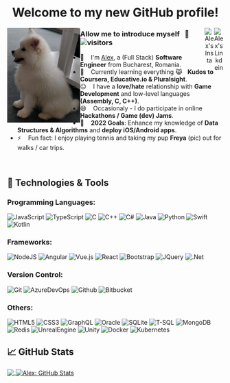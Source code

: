 <div align='center'><h1>Welcome to my new GitHub profile!</h1></div>
<div align="center">
<a href="https://www.linkedin.com/in/petrut-alex" target="_blank" rel="nofollow"><img align="right" alt="Alex's Linkdein" width="22px" src="https://cdn.jsdelivr.net/npm/simple-icons@v3/icons/linkedin.svg" /></a><a href="https://www.facebook.com/palex.petrut/" target="_blank" rel="nofollow"><img align="right" alt="Alex's Insta" width="22px" src="https://cdn.jsdelivr.net/npm/simple-icons@v3/icons/facebook.svg" /></a>
</div>

<img src='https://github.com/alexandrupetrut/alexandrupetrut/blob/main/1610444347020.jpg' width="170" align='left'>

 ###      Allow me to introduce myself &nbsp; 👋  &nbsp; ![visitors](https://visitor-badge.glitch.me/badge?page_id=https://github.com/alexandrupetrut)
 -  :school: &nbsp;&nbsp; I'm [Alex](https://www.linkedin.com/in/petrut-alex/), a (Full Stack) **Software Engineer** from Bucharest, Romania.
 -  🌱 &nbsp;&nbsp; Currently learning everything 😹  &nbsp; **Kudos to Coursera, Educative.io & Pluralsight**.
 -  :neutral_face: &nbsp;&nbsp; I have a **love/hate** relationship with **Game Development** and low-level languages **(Assembly, C, C++)**.
 -  😄 &nbsp;&nbsp; Occasionaly - I do participate in online **Hackathons / Game (dev) Jams**.
 -  🥅  &nbsp;&nbsp; **2022 Goals**: Enhance my knowledge of **Data Structures & Algorithms** and **deploy iOS/Android apps**.
 -  ⚡ &nbsp;&nbsp; Fun fact: I enjoy playing tennis and taking my pup **Freya** (pic) out for walks / car trips.


<!-- - ⚡ Languages: **Python3 | SQL | HTML | CSS |** -->

<br />

## 🔧 Technologies & Tools

### Programming Languages:
![JavaScript](https://img.shields.io/badge/javascript%20-%23323330.svg?&style=for-the-badge&logo=javascript&logoColor=%23F7DF1E)
![TypeScript](https://img.shields.io/badge/typescript%20-%23007ACC.svg?&style=for-the-badge&logo=typescript&logoColor=white)
![C](https://img.shields.io/badge/c%20-%2300599C.svg?&style=for-the-badge&logo=c&logoColor=white)
![C++](https://img.shields.io/badge/c++-%2300599C.svg?style=for-the-badge&logo=c%2B%2B&logoColor=white)
![C#](https://img.shields.io/badge/c%23%20-%23239120.svg?&style=for-the-badge&logo=c-sharp&logoColor=white)
![Java](https://img.shields.io/badge/java-%23ED8B00.svg?style=for-the-badge&logo=java&logoColor=white)
![Python](https://img.shields.io/badge/Python-3776AB?style=for-the-badge&logo=python&logoColor=white)
![Swift](https://img.shields.io/badge/swift-F54A2A?style=for-the-badge&logo=swift&logoColor=white)
![Kotlin](https://img.shields.io/badge/kotlin-%230095D5.svg?style=for-the-badge&logo=kotlin&logoColor=white)
### Frameworks:
![NodeJS](https://img.shields.io/badge/node.js-6DA55F?style=for-the-badge&logo=node.js&logoColor=white)
![Angular](https://img.shields.io/badge/angular%20-%23DD0031.svg?&style=for-the-badge&logo=angular&logoColor=white)
![Vue.js](https://img.shields.io/badge/vuejs-%2335495e.svg?style=for-the-badge&logo=vuedotjs&logoColor=%234FC08D)
![React](https://img.shields.io/badge/React-20232A?style=for-the-badge&logo=react&logoColor=61DAFB)
![Bootstrap](https://img.shields.io/badge/bootstrap%20-%23563D7C.svg?&style=for-the-badge&logo=bootstrap&logoColor=white)
![JQuery](https://img.shields.io/badge/jquery%20-%230769AD.svg?&style=for-the-badge&logo=jquery&logoColor=white)
![.Net](https://img.shields.io/badge/.net%20-%235C2D91.svg?&style=for-the-badge&logo=&logoColor=white)
### Version Control:
![Git](https://img.shields.io/badge/git%20-%23F05033.svg?&style=for-the-badge&logo=git&logoColor=white)
![AzureDevOps](https://img.shields.io/badge/azure%20-%230072C6.svg?&style=for-the-badge&logo=azure-devops&logoColor=white)
![Github](https://img.shields.io/badge/github%20-%23121011.svg?&style=for-the-badge&logo=github&logoColor=white)
![Bitbucket](https://img.shields.io/badge/bitbucket%20-%230047B3.svg?&style=for-the-badge&logo=bitbucket&logoColor=white)
### Others:
![HTML5](https://img.shields.io/badge/html5%20-%23E34F26.svg?&style=for-the-badge&logo=html5&logoColor=white)
![CSS3](https://img.shields.io/badge/css3%20-%231572B6.svg?&style=for-the-badge&logo=css3&logoColor=white)
![GraphQL](https://img.shields.io/badge/-GraphQL-E10098?style=for-the-badge&logo=graphql&logoColor=white)
![Oracle](https://img.shields.io/badge/oracle%20-%23F00000.svg?&style=for-the-badge&logo=oracle&logoColor=white)
![SQLite](https://img.shields.io/badge/sqlite-%2307405e.svg?&style=for-the-badge&logo=sqlite&logoColor=white)
![T-SQL](	https://img.shields.io/badge/Microsoft_SQL_Server-CC2927?style=for-the-badge&logo=microsoft-sql-server&logoColor=white)
![MongoDB](https://img.shields.io/badge/MongoDB-%234ea94b.svg?style=for-the-badge&logo=mongodb&logoColor=white)
![Redis](https://img.shields.io/badge/redis-%23DD0031.svg?style=for-the-badge&logo=redis&logoColor=white)
![UnrealEngine](https://img.shields.io/badge/unreal%20engine%20-%23313131.svg?&style=for-the-badge&logo=unreal%20engine&logoColor=white)
![Unity](https://img.shields.io/badge/unity%20-%23000000.svg?&style=for-the-badge&logo=unity&logoColor=white)
![Docker](https://img.shields.io/badge/docker%20-%230db7ed.svg?&style=for-the-badge&logo=docker&logoColor=white)
![Kubernetes](https://img.shields.io/badge/kubernetes%20-%23326ce5.svg?&style=for-the-badge&logo=kubernetes&logoColor=white)

## &#x1f4c8; GitHub Stats

<a href="https://github.com/alexandrupetrut/alexandrupetrut">
  <img align="center" src="https://github-readme-stats.vercel.app/api/top-langs/?username=alexandrupetrut&theme=tokyonight&langs_count=20&include_all_commits=true&layout=compact&hide=html,css" />
</a>
<a href="https://github.com/alexandrupetrut/alexandrupetrut">
  <img align="center" src="https://github-readme-stats.vercel.app/api?username=alexandrupetrut&show_icons=true&theme=tokyonight&line_height=27&count_private=true&title_color=ffffff&text_color=c9cacc&icon_color=2bbc8a&bg_color=1d1f21" alt="Alex: GitHub Stats" />
</a>


<!-- links to social media icons -->

<!-- icons with padding -->
[2.1]: http://i.imgur.com/0o48UoR.png (github icon with padding)

<!-- icons without padding -->
[2.2]: http://i.imgur.com/9I6NRUm.png (github icon without padding)
[3.2]: https://raw.githubusercontent.com/MartinHeinz/MartinHeinz/master/linkedin-3-16.png (LinkedIn icon without padding)


<!-- links to your social media accounts -->
[2]: https://github.com/alexandrupetrut
[3]: https://www.linkedin.com/in/petrut-alex/


<!-- Resources -->
<!-- Icons: https://simpleicons.org/ -->
<!-- GitHub Stats: https://github.com/anuraghazra/github-readme-stats -->
<!-- Emojis: https://emojipedia.org/emoji/ -->
<!-- HTML Emojis: https://www.fileformat.info/index.htm -->
<!-- Shields: https://shields.io/ -->
<!-- Awesome GitHub Profile README: https://github.com/abhisheknaiidu/awesome-github-profile-readme -->
<!-- Epic badges: https://github.com/Ileriayo/markdown-badges -->
